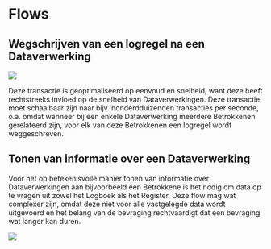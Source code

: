 # Flows


## Wegschrijven van een logregel na een Dataverwerking

<img src="media/data-verwerking-applicatie.svg" />

Deze transactie is geoptimaliseerd op eenvoud en snelheid, want deze heeft rechtstreeks invloed op de snelheid van Dataverwerkingen. Deze transactie moet schaalbaar zijn naar bijv. honderdduizenden transacties per seconde, o.a. omdat wanneer bij een enkele Dataverwerking meerdere Betrokkenen gerelateerd zijn, voor elk van deze Betrokkenen een logregel wordt weggeschreven.


## Tonen van informatie over een Dataverwerking

Voor het op betekenisvolle manier tonen van informatie over Dataverwerkingen aan bijvoorbeeld een Betrokkene is het nodig om data op te vragen uit zowel het Logboek als het Register. Deze flow mag wat complexer zijn, omdat deze niet voor alle vastgelegde data wordt uitgevoerd en het belang van de bevraging rechtvaardigt dat een bevraging wat langer kan duren.

<img src="media/data-verwerking-tonen.svg" />
